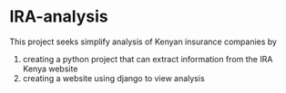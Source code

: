 # IRA-analysis
This project seeks simplify analysis of Kenyan insurance companies by 
1. creating a python project that can extract information from the IRA Kenya website
2. creating a website using django to view analysis
